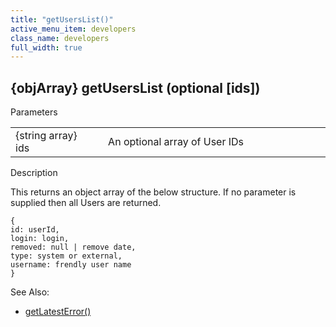 ```yaml
---
title: "getUsersList()"
active_menu_item: developers
class_name: developers
full_width: true
---
```



## {objArray} getUsersList (optional [ids])

Parameters

<table>
<tr>
<td width="183">
{string array} ids

</td>
<td width="15">
</td>
<td width="682">
An optional array of User IDs

</td>
</tr>
</table>

Description

This returns an object array of the below structure. If no parameter is supplied then all Users are returned.

    {
    id: userId,
    login: login,
    removed: null | remove date,
    type: system or external,
    username: frendly user name
    }
   

See Also:

 - [getLatestError()](../../ssj-object/miscellaneous/getlatesterror.htm)

